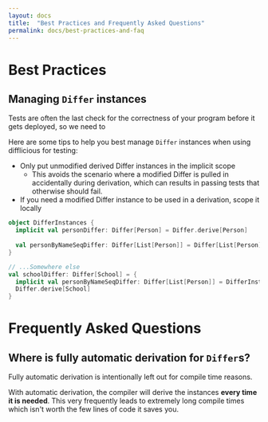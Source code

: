 ```yaml
---
layout: docs
title:  "Best Practices and Frequently Asked Questions"
permalink: docs/best-practices-and-faq
---
```


# Best Practices

## Managing `Differ` instances

Tests are often the last check for the correctness of your program before it gets deployed, so we need to 

Here are some tips to help you best manage `Differ` instances when using difflicious for testing:

* Only put unmodified derived Differ instances in the implicit scope
  * This avoids the scenario where a modified Differ is pulled in accidentally during derivation, which can results in 
    passing tests that otherwise should fail.
* If you need a modified Differ instance to be used in a derivation, scope it locally

```scala
object DifferInstances {
  implicit val personDiffer: Differ[Person] = Differ.derive[Person]
  
  val personByNameSeqDiffer: Differ[List[Person]] = Differ[List[Person]].pairBy(_.name)
}

// ...Somewhere else
val schoolDiffer: Differ[School] = {
  implicit val personByNameSeqDiffer: Differ[List[Person]] = DifferInstances.personByNameSeqDiffer
  Differ.derive[School]
}
```

# Frequently Asked Questions

## Where is fully automatic derivation for `Differ`s?

Fully automatic derivation is intentionally left out for compile time reasons.

With automatic derivation, the compiler will derive the instances **every time it is needed**.
This very frequently leads to extremely long compile times which isn't worth the few lines of code it saves you.
